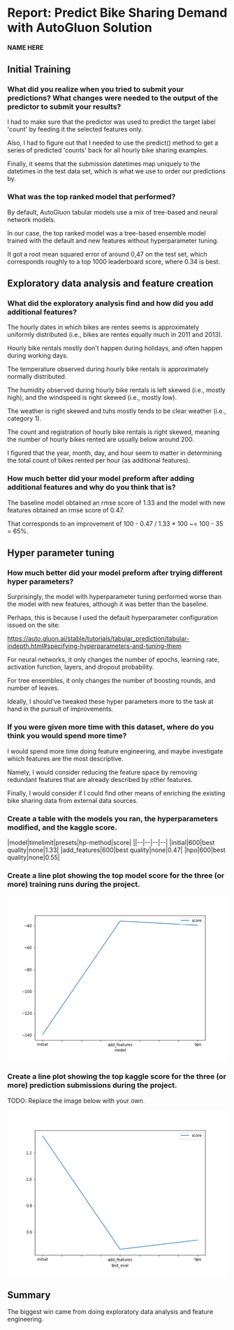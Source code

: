 # Report: Predict Bike Sharing Demand with AutoGluon Solution
#### NAME HERE

## Initial Training
### What did you realize when you tried to submit your predictions? What changes were needed to the output of the predictor to submit your results?

I had to make sure that the predictor was used to predict the target label 'count' by feeding it the selected features only.

Also, I had to figure out that I needed to use the predict() method to get a series of predicted 'counts' back for all hourly bike sharing examples.

Finally, it seems that the submission datetimes map uniquely to the datetimes in the test data set, which is what we use to order our predictions by.

### What was the top ranked model that performed?

By default, AutoGluon tabular models use a mix of tree-based and neural network models. 

In our case, the top ranked model was a tree-based ensemble model trained with the default and new features without hyperparameter tuning. 

It got a root mean squared error of around 0,47 on the test set, which corresponds roughly to a top 1000 leaderboard score, where 0.34 is best.

## Exploratory data analysis and feature creation
### What did the exploratory analysis find and how did you add additional features?

The hourly dates in which bikes are rentes seems is approximately uniformly distributed (i.e., bikes are rentes equally much in 2011 and 2013).

Hourly bike rentals mostly don't happen during holidays, and often happen during working days. 

The temperature observed during hourly bike rentals is approximately normally distributed. 

The humidity observed during hourly bike rentals is left skewed (i.e., mostly high), and the windspeed is right skewed (i.e., mostly low).

The weather is right skewed and tuhs mostly tends to be clear weather (i.e., category 1). 

The count and registration of hourly bike rentals is right skewed, meaning the number of hourly bikes rented are usually below around 200. 

I figured that the year, month, day, and hour seem to matter in determining the total count of bikes rented per hour (as additional features). 

### How much better did your model preform after adding additional features and why do you think that is?

The baseline model obtained an rmse score of 1.33 and the model with new features obtained an rmse score of 0.47.

That corresponds to an improvement of 100 - 0.47 / 1.33 * 100 ~= 100 - 35 = 65%. 

## Hyper parameter tuning
### How much better did your model preform after trying different hyper parameters?

Surprisingly, the model with hyperparameter tuning performed worse than the model with new features, although it was better than the baseline. 

Perhaps, this is because I used the default hyperparameter configuration issued on the site: 

https://auto.gluon.ai/stable/tutorials/tabular_prediction/tabular-indepth.html#specifying-hyperparameters-and-tuning-them

For neural networks, it only changes the number of epochs, learning rate, activation function, layers, and dropout probability.

For tree ensembles, it only changes the number of boosting rounds, and number of leaves. 

Ideally, I should've tweaked these hyper parameters more to the task at hand in the pursuit of improvements. 

### If you were given more time with this dataset, where do you think you would spend more time?

I would spend more time doing feature engineering, and maybe investigate which features are the most descriptive. 

Namely, I would consider reducing the feature space by removing redundant features that are already described by other features.

Finally, I would consider if I could find other means of enriching the existing bike sharing data from external data sources. 

### Create a table with the models you ran, the hyperparameters modified, and the kaggle score.
|model|timelimit|presets|hp-method|score|
||--|--|--|--|
|initial|600|best quality|none|1.33|
|add_features|600|best quality|none|0.47|
|hpo|600|best quality|none|0.55|

### Create a line plot showing the top model score for the three (or more) training runs during the project.

![model_train_score.png](model_train_score.png)

### Create a line plot showing the top kaggle score for the three (or more) prediction submissions during the project.

TODO: Replace the image below with your own.

![model_test_score.png](model_test_score.png)

## Summary

The biggest win came from doing exploratory data analysis and feature engineering. 


